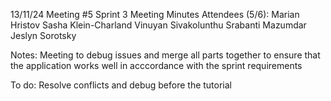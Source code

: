 13/11/24
Meeting #5
Sprint 3
Meeting Minutes
Attendees (5/6):
Marian Hristov
Sasha Klein-Charland
Vinuyan Sivakolunthu
Srabanti Mazumdar
Jeslyn Sorotsky

Notes:
Meeting to debug issues and merge all parts together to ensure that the application works well in acccordance with the sprint requirements


To do:
Resolve conflicts and debug before the tutorial

